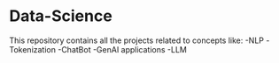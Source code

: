 # Data-Science
This repository contains all the projects related to concepts like:
-NLP
-Tokenization
-ChatBot
-GenAI applications
-LLM
